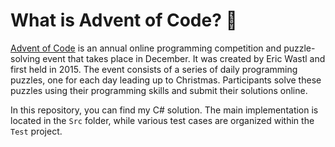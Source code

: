 # What is Advent of Code? 🎄

[Advent of Code](https://adventofcode.com/) is an annual online programming competition and puzzle-solving event that takes place in December. It was created by Eric Wastl and first held in 2015. The event consists of a series of daily programming puzzles, one for each day leading up to Christmas. Participants solve these puzzles using their programming skills and submit their solutions online.

In this repository, you can find my C# solution. The main implementation is located in the `Src` folder, while various test cases are organized within the `Test` project.
